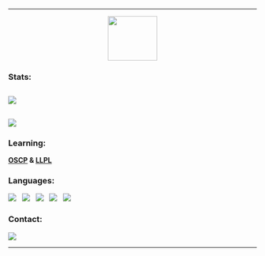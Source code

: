 <hr>
<p align="center"><img src="https://moein.video/wp-content/uploads/2022/05/Eye-GIF-Free-Animated-Icon-350px-after-effects-project-3.gif"  width="100" height="90" ></p>
<h3 align="left">Stats:</h3>

## ![](https://github-readme-stats.vercel.app/api?username=r3x08&theme=dark&hide_border=true&include_all_commits=false&count_private=false)<br/>
## ![](https://github-readme-stats.vercel.app/api/top-langs/?username=r3x08&theme=dark&hide_border=true&include_all_commits=false&count_private=false&layout=compact)

<h3 align="left">Learning:</h3> 
<p align="left"><b><a href="https://en.wikipedia.org/wiki/Offensive_Security_Certified_Professional">OSCP</a> & <a href="https://en.wikipedia.org/wiki/Low-level_programming_language">LLPL</a></b></p>
<h3 align="left">Languages:</h3>
<p align="left">
<img src="https://img.shields.io/badge/c-%2300599C.svg?style=for-the-badge&logo=c&logoColor=white"> &nbsp;
<img src="https://img.shields.io/badge/python-3670A0?style=for-the-badge&logo=python&logoColor=ffdd54"> &nbsp;
<img src="https://img.shields.io/badge/shell_script-%23121011.svg?style=for-the-badge&logo=gnu-bash&logoColor=white"> &nbsp;
<img src="https://img.shields.io/badge/Windows%20Terminal-%234D4D4D.svg?style=for-the-badge&logo=windows-terminal&logoColor=white"> &nbsp;
<img src="https://img.shields.io/badge/PowerShell-%235391FE.svg?style=for-the-badge&logo=powershell&logoColor=white"> &nbsp; 
</p>
<h3 align="left">Contact:</h3>
<a href="mailto:shadowx000x@protonmail.ch"><img src="https://img.shields.io/badge/ProtonMail-8B89CC?style=for-the-badge&logo=protonmail&logoColor=white"></a>
<hr>
